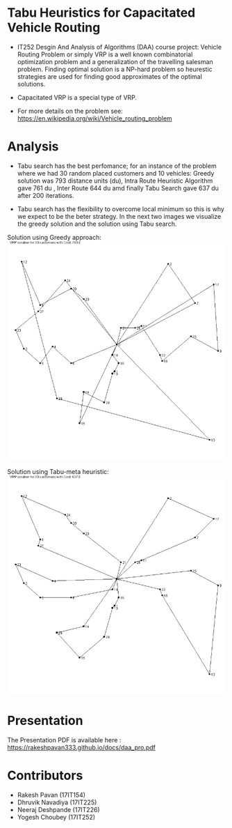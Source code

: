 # Tabu Heuristics for Capacitated Vehicle Routing

- IT252 Desgin And Analysis of Algorithms (DAA) course project: Vehicle Routing Problem or simply VRP is a well known combinatorial optimization problem and a generalization of the travelling salesman problem. Finding optimal solution is a NP-hard problem so heurestic strategies are used for finding good approximates of the optimal solutions.
- Capacitated VRP is a special type of VRP. 

- For more details on the problem see: https://en.wikipedia.org/wiki/Vehicle_routing_problem

# Analysis

- Tabu search has the best perfomance; for an instance of the problem where we had 30 random placed customers and 10 vehicles: Greedy solution was 793 distance units (du), Intra Route Heuristic Algorithm gave 761 du , Inter Route 644 du amd finally Tabu Search gave 637 du after 200 iterations. 

- Tabu search has the flexibility to overcome local minimum so this is why we expect to be the beter strategy. In the next two images we visualize the greedy solution and the solution using Tabu search. 

Solution using Greedy approach:
![Alt Text](GS.png)

Solution using Tabu-meta heuristic:
![Alt Text](TS.png)


# Presentation
The Presentation PDF is available here : https://rakeshpavan333.github.io/docs/daa_pro.pdf

# Contributors

- Rakesh Pavan (17IT154)
- Dhruvik Navadiya (17IT225)
- Neeraj Deshpande (17IT226)
- Yogesh Choubey (17IT252)
